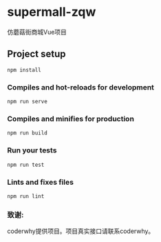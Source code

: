 # supermall-zqw
仿蘑菇街商城Vue项目
## Project setup
```
npm install
```

### Compiles and hot-reloads for development
```
npm run serve
```

### Compiles and minifies for production
```
npm run build
```

### Run your tests
```
npm run test
```

### Lints and fixes files
```
npm run lint
```

### 致谢:
coderwhy提供项目。项目真实接口请联系coderwhy。
